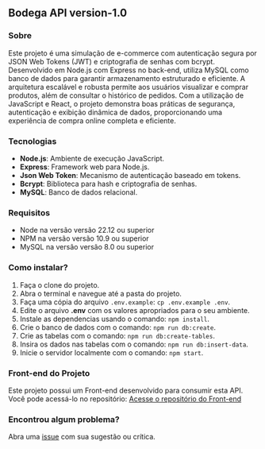 ## Bodega API version-1.0

### Sobre

Este projeto é uma simulação de e-commerce com autenticação segura por JSON Web Tokens (JWT) e criptografia de senhas com bcrypt. Desenvolvido em Node.js com Express no back-end, utiliza MySQL como banco de dados para garantir armazenamento estruturado e eficiente. A arquitetura escalável e robusta permite aos usuários visualizar e comprar produtos, além de consultar o histórico de pedidos. Com a utilização de JavaScript e React, o projeto demonstra boas práticas de segurança, autenticação e exibição dinâmica de dados, proporcionando uma experiência de compra online completa e eficiente.

### Tecnologias

- **Node.js**: Ambiente de execução JavaScript.
- **Express**: Framework web para Node.js.
- **Json Web Token**: Mecanismo de autenticação baseado em tokens.
- **Bcrypt**: Biblioteca para hash e criptografia de senhas.
- **MySQL**: Banco de dados relacional.

### Requisitos

- Node na versão versão 22.12 ou superior
- NPM na versão versão 10.9 ou superior
- MySQL na versão versão 8.0 ou superior

### Como instalar?

1. Faça o clone do projeto.
2. Abra o terminal e navegue até a pasta do projeto.
3. Faça uma cópia do arquivo `.env.example`: `cp .env.example .env`.
4. Edite o arquivo **.env** com os valores apropriados para o seu ambiente.
5. Instale as dependencias usando o comando: `npm install`.
6. Crie o banco de dados com o comando: `npm run db:create`.
7. Crie as tabelas com o comando: `npm run db:create-tables`.
8. Insira os dados nas tabelas com o comando: `npm run db:insert-data`.
9. Inicie o servidor localmente com o comando: `npm start`.

### Front-end do Projeto

Este projeto possui um Front-end desenvolvido para consumir esta API. Você pode acessá-lo no repositório:
[Acesse o repositório do Front-end](https://github.com/lucasrochabz/bodega)

### Encontrou algum problema?

Abra uma [issue](https://github.com/lucasrochabz/bodega-api/issues) com sua sugestão ou crítica.
